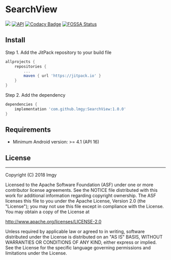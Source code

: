 # SearchView

[![](https://jitpack.io/v/lmgy/SearchView.svg)](https://jitpack.io/#lmgy/SearchView)
[![API](https://img.shields.io/badge/API-16%2B-brightgreen.svg?style=flat)](https://android-arsenal.com/api?level=16)
[![Codacy Badge](https://api.codacy.com/project/badge/Grade/a6e5290665204149bd3662517c256db6)](https://www.codacy.com/manual/lmgy/SearchView?utm_source=github.com&amp;utm_medium=referral&amp;utm_content=lmgy/SearchView&amp;utm_campaign=Badge_Grade)
[![FOSSA Status](https://app.fossa.com/api/projects/git%2Bgithub.com%2Flmgy%2FSearchView.svg?type=shield)](https://app.fossa.com/projects/git%2Bgithub.com%2Flmgy%2FSearchView?ref=badge_shield)

## Install

Step 1. Add the JitPack repository to your build file

``` groovy
allprojects {
    repositories {
        ...
        maven { url 'https://jitpack.io' }
    }
}
```

Step 2. Add the dependency

``` groovy
dependencies {
	implementation 'com.github.lmgy:SearchView:1.0.0'
}
```

## Requirements

* Minimum Android version: >= 4.1 (API 16)

## License
-------

Copyright (C) 2018 lmgy

Licensed to the Apache Software Foundation (ASF) under one or more contributor
license agreements.  See the NOTICE file distributed with this work for
additional information regarding copyright ownership.  The ASF licenses this
file to you under the Apache License, Version 2.0 (the "License"); you may not
use this file except in compliance with the License.  You may obtain a copy of
the License at

http://www.apache.org/licenses/LICENSE-2.0

Unless required by applicable law or agreed to in writing, software
distributed under the License is distributed on an "AS IS" BASIS, WITHOUT
WARRANTIES OR CONDITIONS OF ANY KIND, either express or implied.  See the
License for the specific language governing permissions and limitations under
the License.
